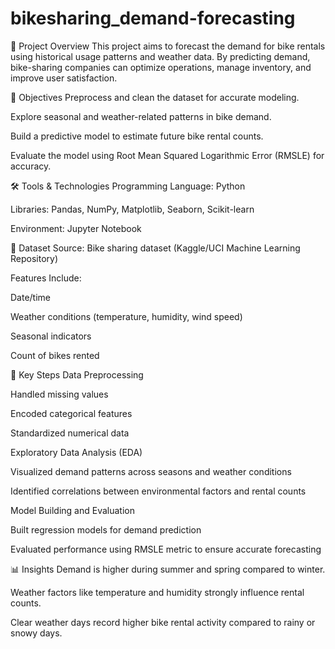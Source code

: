 # bikesharing_demand-forecasting
📌 Project Overview
This project aims to forecast the demand for bike rentals using historical usage patterns and weather data. By predicting demand, bike-sharing companies can optimize operations, manage inventory, and improve user satisfaction.

🎯 Objectives
Preprocess and clean the dataset for accurate modeling.

Explore seasonal and weather-related patterns in bike demand.

Build a predictive model to estimate future bike rental counts.

Evaluate the model using Root Mean Squared Logarithmic Error (RMSLE) for accuracy.

🛠️ Tools & Technologies
Programming Language: Python

Libraries: Pandas, NumPy, Matplotlib, Seaborn, Scikit-learn

Environment: Jupyter Notebook

📂 Dataset
Source: Bike sharing dataset (Kaggle/UCI Machine Learning Repository)

Features Include:

Date/time

Weather conditions (temperature, humidity, wind speed)

Seasonal indicators

Count of bikes rented

🔑 Key Steps
Data Preprocessing

Handled missing values

Encoded categorical features

Standardized numerical data

Exploratory Data Analysis (EDA)

Visualized demand patterns across seasons and weather conditions

Identified correlations between environmental factors and rental counts

Model Building and Evaluation

Built regression models for demand prediction

Evaluated performance using RMSLE metric to ensure accurate forecasting

📊 Insights
Demand is higher during summer and spring compared to winter.

Weather factors like temperature and humidity strongly influence rental counts.

Clear weather days record higher bike rental activity compared to rainy or snowy days.


